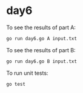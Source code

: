# day6
To see the results of part A:

```bash
go run day6.go A input.txt
```

To see the results of part B:

```bash
go run day6.go B input.txt
```

To run unit tests:

```bash
go test
```
